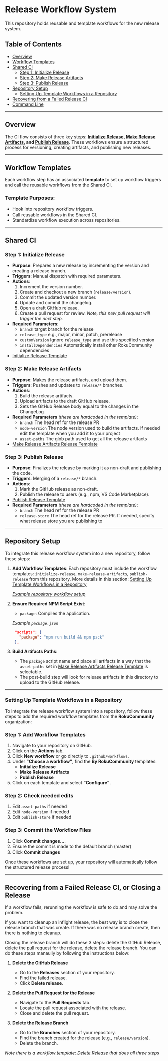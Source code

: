 # Release Workflow System

This repository holds reusable and template workflows for the new release system.

## Table of Contents

- [Overview](#overview)
- [Workflow Templates](#workflow-templates)
- [Shared CI](#shared-ci)
  - [Step 1: Initialize Release](#step-1-initialize-release)
  - [Step 2: Make Release Artifacts](#step-2-make-release-artifacts)
  - [Step 3: Publish Release](#step-3-publish-release)
- [Repository Setup](#repository-setup)
  - [Setting Up Template Workflows in a Repository](#setting-up-template-workflows-in-a-repository)
- [Recovering from a Failed Release CI](#recovering-from-a-failed-release-ci)
- [Command Line](#command-line)

---

## Overview

The CI flow consists of three key steps: **[Initialize Release](#step-1-initialize-release), [Make Release Artifacts](#step-2-make-release-artifacts), and [Publish Release](#step-3-publish-release)**. These workflows ensure a structured process for versioning, creating artifacts, and publishing new releases.

---

## Workflow Templates

Each workflow step has an associated **template** to set up workflow triggers and call the reusable workflows from the Shared CI.

### Template Purposes:

- Hook into repository workflow triggers.
- Call reusable workflows in the Shared CI.
- Standardize workflow execution across repositories.

---

## Shared CI

### Step 1: Initialize Release

- **Purpose**: Prepares a new release by incrementing the version and creating a release branch.
- **Triggers**: Manual dispatch with required parameters.
- **Actions**:
  1. Increment the version number.
  2. Create and checkout a new branch (`release/version`).
  3. Commit the updated version number.
  4. Update and commit the changelog.
  5. Open a draft GitHub release.
  6. Create a pull request for review. _Note, this new pull request will trigger the next step._
- **Required Parameters**:
  - `branch` target branch for the release
  - `release_type` e.g., major, minor, patch, prerelease
  - `customVersion` Ignore `release_type` and use this specified version
  - `installDependencies` Automatically install other RokuCommunity dependencies
- [Initialize Release Template](https://github.com/rokucommunity/.github/blob/master/workflow-templates/initialize-release.yml)

### Step 2: Make Release Artifacts

- **Purpose**: Makes the release artifacts, and upload them.
- **Triggers**: Pushes and updates to `release/*` branches.
- **Actions**:
    1. Build the release artifacts.
    2. Upload artifacts to the draft GitHub release.
    3. Sets the GitHub Release body equal to the changes in the ChangeLog
- **Required Parameters** _(these are hardcoded in the template)_:
  - `branch` The head ref for the release PR
  - `node-version` The node version used to build the artifacts. If needed edit the template when you add it to your project
  - `asset-paths` The glob path used to get all the release artifacts
- [Make Release Artifacts Release Template](https://github.com/rokucommunity/.github/blob/master/workflow-templates/make-release-artifacts.yml)
### Step 3: Publish Release


- **Purpose**: Finalizes the release by marking it as non-draft and publishing the code.
- **Triggers**: Merging of a `release/*` branch.
- **Actions**:
  1. Mark the GitHub release as non-draft.
  2. Publish the release to users (e.g., npm, VS Code Marketplace).
- [Publish Release Template](https://github.com/rokucommunity/.github/blob/master/workflow-templates/publish-release.yml)
- **Required Parameters** _(these are hardcoded in the template)_:
  - `branch` The head ref for the release PR
  - `release-store` The head ref for the release PR. If needed, specify what release store you are publishing to

---

## Repository Setup

To integrate this release workflow system into a new repository, follow these steps:

1. **Add Workflow Templates**: Each repository must include the workflow templates: `initialize-release`, `make-release-artifacts`, `publish-release` from this repository. More details in this section: [Setting Up Template Workflows in a Repository](#setting-up-template-workflows-in-a-repository)

     [_Example repository workflow setup_](https://github.com/rokucommunity/release-testing/tree/master/.github/workflows)

2. **Ensure Required NPM Script Exist**:
   - `package`: Compiles the application.

   _Example `package.json`_
   ```json
    "scripts": {
      "package": "npm run build && npm pack"
    },
   ```
3. **Build Artifacts Paths**:
   - The `package` script name and place all artifacts in a way that the `asset-paths` set in [Make Release Artifacts Release Template](https://github.com/rokucommunity/.github/blob/master/workflow-templates/make-release-artifacts.yml) is selectable.
   - The post-build step will look for release artifacts in this directory to upload to the GitHub release.

---
### Setting Up Template Workflows in a Repository

To integrate the release workflow system into a repository, follow these steps to add the required workflow templates from the **RokuCommunity** organization:

### Step 1: Add Workflow Templates
1. Navigate to your repository on GitHub.
2. Click on the **Actions** tab.
3. Click **New workflow** or go directly to `.github/workflows`.
4. Under **"Choose a workflow"**, find the **By RokuCommunity** templates:
   - **Initialize Release**
   - **Make Release Artifacts**
   - **Publish Release**
5. Click on each template and select **"Configure"**.

### Step 2: Check needed edits
1. Edit `asset-paths` if needed
2. Edit `node-version` if needed
2. Edit `publish-store` if needed

### Step 3: Commit the Workflow Files
1. Click **Commit changes...**.
2. Ensure the commit is made to the default branch (master)
5. Click **Commit changes**

Once these workflows are set up, your repository will automatically follow the structured release process!

---
## Recovering from a Failed Release CI, or Closing a Release

If a workflow fails, rerunning the workflow is safe to do and may solve the problem.

If you want to cleanup an inflight release, the best way is to close the release branch that was create. If there was no release branch create, then there is nothing to cleanup.

Closing the release branch will do these 3 steps: delete the GitHub Release, delete the pull request for the release, delete the release branch. You can do these steps manaully by following the instructions below:

1. **Delete the GitHub Release**
   - Go to the **Releases** section of your repository.
   - Find the failed release.
   - Click **Delete release**.

2. **Delete the Pull Request for the Release**
   - Navigate to the **Pull Requests** tab.
   - Locate the pull request associated with the release.
   - Close and delete the pull request.

3. **Delete the Release Branch**
   - Go to the **Branches** section of your repository.
   - Find the branch created for the release (e.g., `release/version`).
   - Delete the branch.

_Note there is a [workflow template: Delete Release](https://github.com/rokucommunity/.github/blob/master/workflow-templates/delete-release.yml) that does all three steps_
